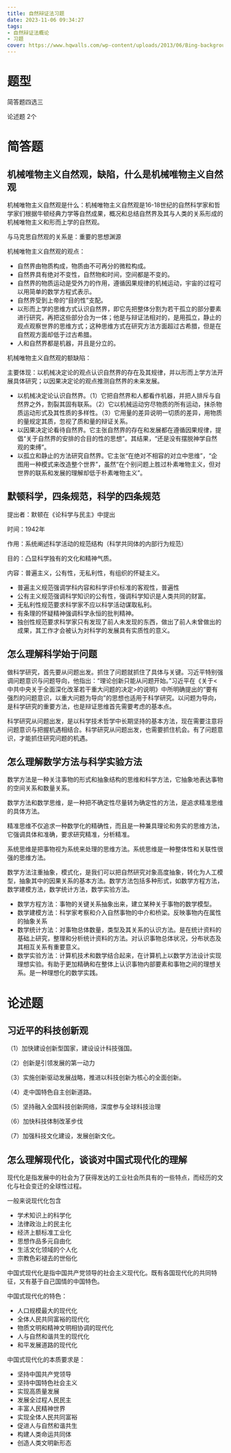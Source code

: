 ```yaml
---
title: 自然辩证法习题
date: 2023-11-06 09:34:27
tags:
- 自然辩证法概论
- 习题
cover: https://www.hqwalls.com/wp-content/uploads/2013/06/Bing-background-1920x1200-2013-05-14.jpg
---
```


# 题型

简答题四选三

论述题 2个

# 简答题

## 机械唯物主义自然观，缺陷，什么是机械唯物主义自然观

机械唯物主义自然观是什么：机械唯物主义自然观是16-18世纪的自然科学家和哲学家们根据牛顿经典力学等自然成果，概况和总结自然界及其与人类的关系形成的机械唯物主义和形而上学的自然观。

与马克思自然观的关系是：重要的思想渊源

机械唯物主义自然观的观点：

- 自然界由物质构成，物质由不可再分的微粒构成。
- 自然界具有绝对不变性，自然物和时间，空间都是不变的。
- 自然界的物质运动是受外力的作用，遵循因果规律的机械运动，宇宙的过程可以用简单的数学方程式表示。
- 自然界受到上帝的“目的性”支配。
- 以形而上学的思维方式认识自然界，即它先把整体分割为若干孤立的部分要素进行研究，再把这些部分合为一体；他是与辩证法相对的，是用孤立，静止的观点观察世界的思维方式；这种思维方式在研究方法方面超过古希腊，但是在自然观方面却低于过古希腊。
- 人和自然界都是机器，并且是分立的。

机械唯物主义自然观的额缺陷：

主要体现：以机械决定论的观点认识自然界的存在及其规律，并以形而上学方法开展具体研究；以因果决定论的观点推测自然界的未来发展。

- 以机械决定论认识自然界。（1）它把自然界和人都看作机器，并把人排斥与自然界之外，割裂其固有联系。（2）它以机械运动穷尽物质的所有运动，抹杀物质运动形式及其性质的多样性。（3）它用量的差异说明一切质的差异，用物质的量规定其质，忽视了质和量的辩证关系。
- 以因果决定论看待自然界。它主张自然界的存在和发展都在遵循因果规律，提倡“关于自然界的安排的合目的性的思想”。其结果，“还是没有摆脱神学自然观的束缚”。
- 以孤立和静止的方法研究自然界。它主张“在绝对不相容的对立中思维”，“企图用一种模式来改造整个世界”，虽然“在个别问题上胜过朴素唯物主义，但对世界的联系和发展的理解却低于朴素唯物主义”。

## 默顿科学，四条规范，科学的四条规范

提出者：默顿在《论科学与民主》中提出

时间：1942年

作用：系统阐述科学活动的规范结构（科学共同体的内部行为规范）

目的：凸显科学独有的文化和精神气质。

内容：普遍主义，公有性，无私利性，有组织的怀疑主义。

- 普遍主义规范强调学科内容和科学评价标准的客观性，普遍性
- 公有主义规范强调科学知识的公有性，强调科学知识是人类共同的财富。
- 无私利性规范要求科学家不应以科学活动谋取私利。
- 有条理的怀疑精神强调科学永恒的批判精神。
- 独创性规范要求科学家只有发现了前人未发现的东西，做出了前人未曾做出的成果，其工作才会被认为对科学的发展具有实质性的意义。

##  怎么理解科学始于问题

做科学研究，首先要从问题出发。抓住了问题就抓住了具体与关键。习近平特别强调问题意识与问题导向，他指出：“理论创新只能从问题开始。”习近平在《关于<中共中央关于全面深化改革若干重大问题的决定>的说明》中所明确提出的“要有强烈的问题意识，以重大问题为导向”的思想也适用于科学研究。以问题为导向，是科学研究的重要方法，也是辩证思维首先需要考虑的基本点。

科学研究从问题出发，是以科学技术哲学中长期坚持的基本方法，现在需要注意将问题意识与把握机遇相结合。科学研究从问题出发，也需要抓住机会。有了问题意识，才能抓住研究问题的机遇。

## 怎么理解数学方法与科学实验方法

数学方法是一种关注事物的形式和抽象结构的思维和科学方法，它抽象地表达事物的空间关系和数量关系。

数学方法和数学思维，是一种把不确定性尽量转为确定性的方法，是追求精准思维的具体方法。

精准思维不仅追求一种数学化的精确性，而且是一种兼具理论和务实的思维方法，它强调具体和准确，要求研究精准，分析精准。

系统思维是把事物视为系统来处理的思维方法。系统思维是一种整体性和关联性很强的思维方法。



数学方法注重抽象，模式化，是我们可以把自然研究对象高度抽象，转化为人工模型，抽象其中的因果关系的基本方法。数学方法包括多种形式，如数学方程方法，数学建模方法，数学统计方法，数学实验方法。

- 数学方程方法：事物的关键关系抽象出来，建立某种关于事物的数学模型。
- 数学建模方法：科学家考察和介入自然事物的中介和桥梁。反映事物内在属性的抽象关系
- 数学统计方法：对事物总体数量，类型及其关系的认识方法。是在统计资料的基础上研究，整理和分析统计资料的方法。对认识事物总体状况，分布状态及其相互关系有重要意义。
- 数学实验方法：计算机技术和数学结合起来，在计算机上以数学方法设计实现理想实验。有助于更加精确和在整体上认识事物内部要素和事物之间的理想关系。是一种理想化的数学实践。



# 论述题

## 习近平的科技创新观

（1）加快建设创新型国家，建设设计科技强国。

（2）创新是引领发展的第一动力

（3）实施创新驱动发展战略，推进以科技创新为核心的全面创新。

（4）走中国特色自主创新道路。

（5）坚持融入全国科技创新网络，深度参与全球科技治理

（6）加快科技体制改革步伐

（7）加强科技文化建设，发展创新文化。

## 怎么理解现代化，谈谈对中国式现代化的理解

现代化是指发展中的社会为了获得发达的工业社会所具有的一些特点，而经历的文化与社会变迁的全球性过程。

一般来说现代化包含

- 学术知识上的科学化
- 法律政治上的民主化
- 经济上额标准工业化
- 思想作品多元自由化
- 生活文化领域的个人化
- 宗教色彩褪去的世俗化



中国式现代化是指中国共产党领导的社会主义现代化。既有各国现代化的共同特征，又有基于自己国情的中国特色。

中国式现代化的特色：

- 人口规模最大的现代化
- 全体人民共同富裕的现代化
- 物质文明和精神文明相协调的现代化
- 人与自然和谐共生的现代化
- 和平发展道路的现代化

中国式现代化的本质要求是：

- 坚持中国共产党领导
- 坚持中国特色社会主义
- 实现高质量发展
- 发展全过程人民民主
- 丰富人民精神世界
- 实现全体人民共同富裕
- 促进人与自然和谐共生
- 构建人类命运共同体
- 创造人类文明新形态
